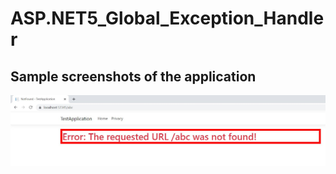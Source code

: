 # ASP.NET5_Global_Exception_Handler

## Sample screenshots of the application

![alt text](https://github.com/python27/ASP.NET5_Global_Exception_Handler/blob/master/TestApplication/Screenshot/result.JPG?raw=true)
